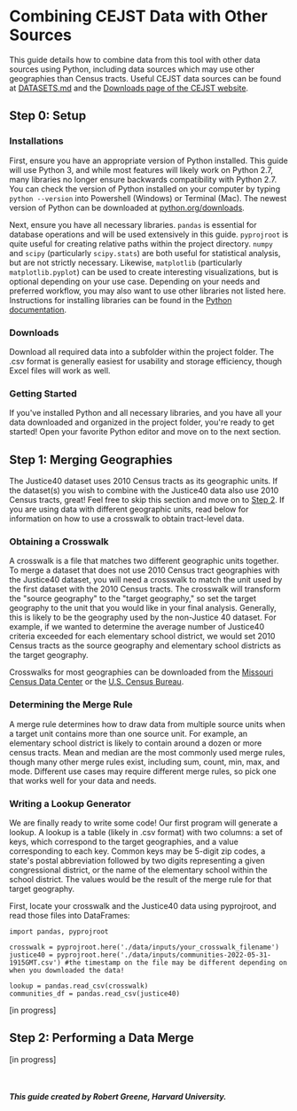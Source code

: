 # Combining CEJST Data with Other Sources

This guide details how to combine data from this tool with other data sources using Python, including data sources which may use other geographies than Census tracts. Useful CEJST data sources can be found at [DATASETS.md](DATASETS.md) and the [Downloads page of the CEJST website](https://screeningtool.geoplatform.gov/en/downloads).

## Step 0: Setup

### Installations

First, ensure you have an appropriate version of Python installed. This guide will use Python 3, and while most features will likely work on Python 2.7, many libraries no longer ensure backwards compatibility with Python 2.7. You can check the version of Python installed on your computer by typing <code>python --version</code> into Powershell (Windows) or Terminal (Mac). The newest version of Python can be downloaded at [python.org/downloads](https://www.python.org/downloads/).

Next, ensure you have all necessary libraries. <code>pandas</code> is essential for database operations and will be used extensively in this guide. <code>pyprojroot</code> is quite useful for creating relative paths within the project directory. <code>numpy</code> and <code>scipy</code> (particularly <code>scipy.stats</code>) are both useful for statistical analysis, but are not strictly necessary. Likewise, <code>matplotlib</code> (particularly <code>matplotlib.pyplot</code>) can be used to create interesting visualizations, but is optional depending on your use case. Depending on your needs and preferred workflow, you may also want to use other libraries not listed here. Instructions for installing libraries can be found in the [Python documentation](https://docs.python.org/3/installing/index.html).

### Downloads

Download all required data into a subfolder within the project folder. The .csv format is generally easiest for usability and storage efficiency, though Excel files will work as well.

### Getting Started

If you've installed Python and all necessary libraries, and you have all your data downloaded and organized in the project folder, you're ready to get started! Open your favorite Python editor and move on to the next section.

## Step 1: Merging Geographies

The Justice40 dataset uses 2010 Census tracts as its geographic units. If the dataset(s) you wish to combine with the Justice40 data also use 2010 Census tracts, great! Feel free to skip this section and move on to [Step 2](#step-2-performing-a-data-merge). If you are using data with different geographic units, read below for information on how to use a crosswalk to obtain tract-level data.

### Obtaining a Crosswalk

A crosswalk is a file that matches two different geographic units together. To merge a dataset that does not use 2010 Census tract geographies with the Justice40 dataset, you will need a crosswalk to match the unit used by the first dataset with the 2010 Census tracts. The crosswalk will transform the "source geography" to the "target geography," so set the target geography to the unit that you would like in your final analysis. Generally, this is likely to be the geography used by the non-Justice 40 dataset. For example, if we wanted to determine the average number of Justice40 criteria exceeded for each elementary school district, we would set 2010 Census tracts as the source geography and elementary school districts as the target geography.

Crosswalks for most geographies can be downloaded from the [Missouri Census Data Center](https://mcdc.missouri.edu/applications/geocorr2014.html) or the [U.S. Census Bureau](https://www.census.gov/geographies/reference-files/time-series/geo/relationship-files.2010.html).

### Determining the Merge Rule

A merge rule determines how to draw data from multiple source units when a target unit contains more than one source unit. For example, an elementary school district is likely to contain around a dozen or more census tracts. Mean and median are the most commonly used merge rules, though many other merge rules exist, including sum, count, min, max, and mode. Different use cases may require different merge rules, so pick one that works well for your data and needs.

### Writing a Lookup Generator

We are finally ready to write some code! Our first program will generate a lookup. A lookup is a table (likely in .csv format) with two columns: a set of keys, which correspond to the target geographies, and a value corresponding to each key. Common keys may be 5-digit zip codes, a state's postal abbreviation followed by two digits representing a given congressional district, or the name of the elementary school within the school district. The values would be the result of the merge rule for that target geography.

First, locate your crosswalk and the Justice40 data using pyprojroot, and read those files into DataFrames:

<pre><code>import pandas, pyprojroot
 
crosswalk = pyprojroot.here('./data/inputs/your_crosswalk_filename')
justice40 = pyprojroot.here('./data/inputs/communities-2022-05-31-1915GMT.csv') #the timestamp on the file may be different depending on when you downloaded the data!
 
lookup = pandas.read_csv(crosswalk)
communities_df = pandas.read_csv(justice40)
</code></pre>

[in progress]

## Step 2: Performing a Data Merge

[in progress]

<br>

##### This guide created by Robert Greene, Harvard University.
